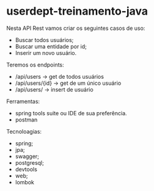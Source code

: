 # userdept-treinamento-java
Nesta API Rest vamos criar os seguintes casos de uso:
- Buscar todos usuários;
- Buscar uma entidade por id;
- Inserir um novo usuário.

Teremos os endpoints:
- /api/users → get de todos usuários
- /api/users/{id} → get de um único usuário
- /api/users/ → insert de usuário
    

Ferramentas:
- spring tools suite ou IDE de sua preferência.
- postman

Tecnoloagias:
- spring;
- jpa;
- swagger;
- postgresql;
- devtools
- web;
- lombok
